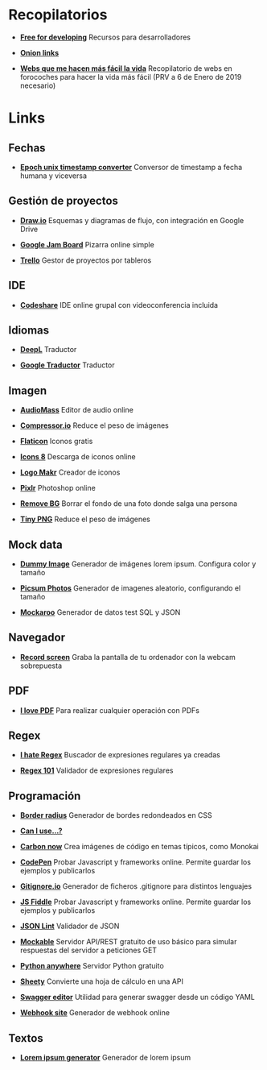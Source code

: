 # Recopilatorios
- __[Free for developing](https://free-for.dev/#/)__ Recursos para desarrolladores

- __[Onion links](Onion%20links.md)__

- __[Webs que me hacen más fácil la vida](https://www.forocoches.com/foro/showthread.php?t=6926166)__ Recopilatorio de webs en forocoches para hacer la vida más fácil (PRV a 6 de Enero de 2019 necesario)

# Links

## Fechas
- __[Epoch unix timestamp converter](https://www.epochconverter.com/)__ Conversor de timestamp a fecha humana y viceversa


## Gestión de proyectos
- __[Draw.io](https://app.diagrams.net/)__ Esquemas y diagramas de flujo, con integración en Google Drive

- __[Google Jam Board](https://jamboard.google.com/)__ Pizarra online simple

- __[Trello](https://trello.com/)__ Gestor de proyectos por tableros


## IDE
- __[Codeshare](https://codeshare.io/)__ IDE online grupal con videoconferencia incluida


## Idiomas
- __[DeepL](https://www.deepl.com/translator)__ Traductor

- __[Google Traductor](https://translate.google.com/)__ Traductor


## Imagen
- __[AudioMass](https://audiomass.co/)__ Editor de audio online

- __[Compressor.io](https://compressor.io/)__ Reduce el peso de imágenes

- __[Flaticon](https://www.flaticon.com/)__ Iconos gratis

- __[Icons 8](https://icons8.com/)__ Descarga de iconos online

- __[Logo Makr](https://logomakr.com/)__ Creador de iconos

- __[Pixlr](https://pixlr.com/es/)__ Photoshop online

- __[Remove BG](https://www.remove.bg/)__ Borrar el fondo de una foto donde salga una persona

- __[Tiny PNG](https://tinypng.com/)__ Reduce el peso de imágenes


## Mock data
- __[Dummy Image](https://dummyimage.com/)__ Generador de imágenes lorem ipsum. Configura color y tamaño

- __[Picsum Photos](https://picsum.photos/)__ Generador de imagenes aleatorio, configurando el tamaño

- __[Mockaroo](https://www.mockaroo.com/)__ Generador de datos test SQL y JSON


## Navegador
- __[Record screen](https://recordscreen.io/)__ Graba la pantalla de tu ordenador con la webcam sobrepuesta
## PDF
- __[I love PDF](https://www.ilovepdf.com/)__ Para realizar cualquier operación con PDFs


## Regex
- __[I hate Regex](https://ihateregex.io/)__ Buscador de expresiones regulares ya creadas

- __[Regex 101](https://regex101.com/)__ Validador de expresiones regulares


## Programación
- __[Border radius](https://border-radius.com/)__ Generador de bordes redondeados en CSS

- __[Can I use...?](https://caniuse.com/)__

- __[Carbon now](https://carbon.now.sh/)__ Crea imágenes de código en temas típicos, como Monokai

- __[CodePen](https://codepen.io/)__ Probar Javascript y frameworks online. Permite guardar los ejemplos y publicarlos

- __[Gitignore.io](https://www.toptal.com/developers/gitignore)__ Generador de ficheros .gitignore para distintos lenguajes

- __[JS Fiddle](https://jsfiddle.net/)__ Probar Javascript y frameworks online. Permite guardar los ejemplos y publicarlos

- __[JSON Lint](https://jsonlint.com/)__ Validador de JSON

- __[Mockable](https://www.mockable.io/)__ Servidor API/REST gratuito de uso básico para simular respuestas del servidor a peticiones GET

- __[Python anywhere](https://www.pythonanywhere.com/)__ Servidor Python gratuito

- __[Sheety](https://sheety.co/)__ Convierte una hoja de cálculo en una API

- __[Swagger editor](https://editor.swagger.io/)__ Utilidad para generar swagger desde un código YAML

- __[Webhook site](https://webhook.site)__ Generador de webhook online


## Textos
- __[Lorem ipsum generator](https://www.lipsum.com/)__ Generador de lorem ipsum
